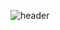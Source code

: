 ![header](https://capsule-render.vercel.app/api?type=cylinder&color=000000&height=150&section=header&text=Hello&fontColor=ffffff&fontSize=70&animation=fadeIn&fontAlignY=55)

